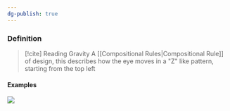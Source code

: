 ```yaml
---
dg-publish: true
---
```


### Definition
>[!cite] Reading Gravity
>A [[Compositional Rules|Compositional Rule]] of design, this describes how the eye moves in a "Z" like pattern, starting from the top left

#### Examples
![](https://www.thecomputingteacher.com/ait/images/reading-gravity-Z.png)
